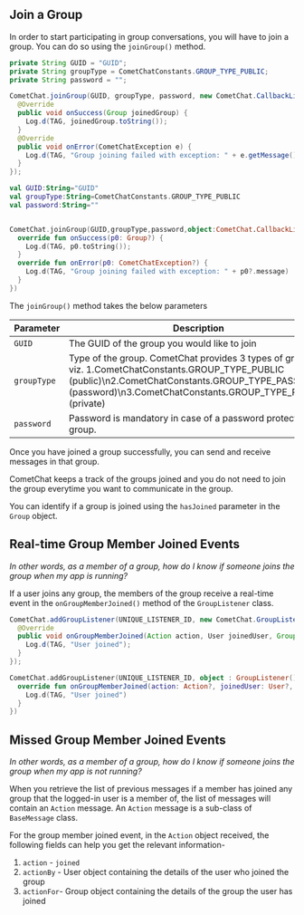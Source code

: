## Join a Group

In order to start participating in group conversations, you will have to join a group. You can do so using the `joinGroup()` method.

```java
private String GUID = "GUID";
private String groupType = CometChatConstants.GROUP_TYPE_PUBLIC;
private String password = "";

CometChat.joinGroup(GUID, groupType, password, new CometChat.CallbackListener<Group>() {
  @Override
  public void onSuccess(Group joinedGroup) {
    Log.d(TAG, joinedGroup.toString());
  }
  @Override
  public void onError(CometChatException e) {
    Log.d(TAG, "Group joining failed with exception: " + e.getMessage());
  }
});
```

```kotlin
val GUID:String="GUID"
val groupType:String=CometChatConstants.GROUP_TYPE_PUBLIC
val password:String=""


CometChat.joinGroup(GUID,groupType,password,object:CometChat.CallbackListener<Group>(){
  override fun onSuccess(p0: Group?) {
    Log.d(TAG, p0.toString());
  }
  override fun onError(p0: CometChatException?) {
    Log.d(TAG, "Group joining failed with exception: " + p0?.message)
  }
})
```



The `joinGroup()` method takes the below parameters

| Parameter | Description | 
| ---- | ---- | 
| `GUID` | The GUID of the group you would like to join | 
| `groupType` | Type of the group. CometChat provides 3 types of groups viz. 1.CometChatConstants.GROUP_TYPE_PUBLIC (public)\n2.CometChatConstants.GROUP_TYPE_PASSWORD (password)\n3.CometChatConstants.GROUP_TYPE_PRIVATE (private) | 
| `password` | Password is mandatory in case of a password protected group. | 


Once you have joined a group successfully, you can send and receive messages in that group.

CometChat keeps a track of the groups joined and you do not need to join the group everytime you want to communicate in the group.

You can identify if a group is joined using the `hasJoined` parameter in the `Group` object.

## Real-time Group Member Joined Events

_In other words, as a member of a group, how do I know if someone joins the group when my app is running?_

If a user joins any group, the members of the group receive a real-time event in the `onGroupMemberJoined()` method of the `GroupListener` class.

```java
CometChat.addGroupListener(UNIQUE_LISTENER_ID, new CometChat.GroupListener() {
  @Override
  public void onGroupMemberJoined(Action action, User joinedUser, Group joinedGroup) {
    Log.d(TAG, "User joined");
  }
});
```

```kotlin
CometChat.addGroupListener(UNIQUE_LISTENER_ID, object : GroupListener() {
  override fun onGroupMemberJoined(action: Action?, joinedUser: User?, joinedGroup: Group?) {
    Log.d(TAG, "User joined")
  }
})
```



## Missed Group Member Joined Events

_In other words, as a member of a group, how do I know if someone joins the group when my app is not running?_

When you retrieve the list of previous messages if a member has joined any group that the logged-in user is a member of, the list of messages will contain an `Action` message. An `Action` message is a sub-class of `BaseMessage` class.

For the group member joined event, in the `Action` object received, the following fields can help you get the relevant information-

1. `action` - `joined`
2. `actionBy` - User object containing the details of the user who joined the group
3. `actionFor`- Group object containing the details of the group the user has joined